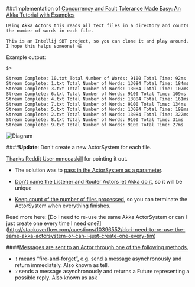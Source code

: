 ###Implementation of [Concurrency and Fault Tolerance Made Easy: An Akka Tutorial with Examples](https://www.toptal.com/scala/concurrency-and-fault-tolerance-made-easy-an-intro-to-akka)

	Using Akka Actors this reads all text files in a directory and counts the number of words in each file.

	This is an Intellij SBT project, so you can clone it and play around. I hope this helps someone! 😀

Example output:

`$>`

	Stream Complete: 10.txt Total Number of Words: 9100 Total Time: 92ms
	Stream Complete: 1.txt Total Number of Words: 13084 Total Time: 184ms
	Stream Complete: 3.txt Total Number of Words: 13084 Total Time: 107ms
	Stream Complete: 6.txt Total Number of Words: 9100 Total Time: 109ms
	Stream Complete: 4.txt Total Number of Words: 13084 Total Time: 161ms
	Stream Complete: 7.txt Total Number of Words: 9100 Total Time: 134ms
	Stream Complete: 5.txt Total Number of Words: 13084 Total Time: 198ms
	Stream Complete: 2.txt Total Number of Words: 13084 Total Time: 322ms
	Stream Complete: 8.txt Total Number of Words: 9100 Total Time: 31ms
	Stream Complete: 9.txt Total Number of Words: 9100 Total Time: 27ms
	

![Diagram](http://i.imgur.com/qjs0IJD.jpg)


####**Update**: Don't create a new ActorSystem for each file.

[Thanks Reddit User mmccaskill](https://www.reddit.com/r/scala/comments/4d3mww/example_using_akka_actors_read_all_text_files_in/d1o01ez) for pointing it out.


* The solution was to [pass in the ActorSystem as a parameter](https://github.com/shehaaz/AkkaWordCounter/blob/master/src/main/scala/wordcounter/AkkaWordCounter.scala#L129). 

* [Don't name the Listener and Router Actors let Akka do it](https://github.com/shehaaz/AkkaWordCounter/blob/master/src/main/scala/wordcounter/AkkaWordCounter.scala#L133), so it will be unique 

* [Keep count of the number of files processed](https://github.com/shehaaz/AkkaWordCounter/commit/cd41a809fea38ab3215f91c892ec08245e98a84d?diff=split#diff-abd6ad6b59a22ce5db6e19ad0dd7cfafR144), so you can terminate the ActorSystem when everything finishes.


Read more here:
[Do I need to re-use the same Akka ActorSystem or can I just create one every time I need one?]
(http://stackoverflow.com/questions/10396552/do-i-need-to-re-use-the-same-akka-actorsystem-or-can-i-just-create-one-every-tim)

####[Messages are sent to an Actor through one of the following methods.](http://doc.akka.io/docs/akka/2.4.1/scala/actors.html#Send_messages)

* `!` means “fire-and-forget”, e.g. send a message asynchronously and return immediately. Also known as tell.
* `?` sends a message asynchronously and returns a Future representing a possible reply. Also known as ask
